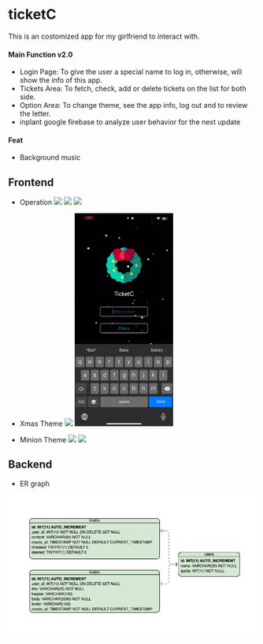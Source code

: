 # ticketC
This is an costomized app for my girlfriend to interact with.

#### Main Function v2.0
* Login Page: To give the user a special name to log in, otherwise, will show the info of this app.
* Tickets Area: To fetch, check, add or delete tickets on the list for both side.
* Option Area: To change theme, see the app info, log out and to review the letter.
* inplant google firebase to analyze user behavior for the next update

#### Feat
* Background music

## Frontend
* Operation
<img src="https://github.com/worksB-collab/ticketC/blob/master/demonstration/login_about_me.gif" width="200"> <img src="https://github.com/worksB-collab/ticketC/blob/master/demonstration/first_look.gif" width="200"> <img src="https://github.com/worksB-collab/ticketC/blob/master/demonstration/basic_operation.gif" width="200">

* Xmas Theme
<img src="https://github.com/worksB-collab/ticketC/blob/master/demonstration/theme_xmas.gif" width="200"> <img src="https://github.com/worksB-collab/ticketC/blob/master/demonstration/snowfall.gif" width="200">

* Minion Theme
<img src="https://github.com/worksB-collab/ticketC/blob/master/demonstration/theme_minion.gif" width="200"> <img src="https://github.com/worksB-collab/ticketC/blob/master/demonstration/secret_letter.gif" width="200">

## Backend
* ER graph
<img src="https://github.com/worksB-collab/ticketC/blob/master/demonstration/ER%20Graph.png">
